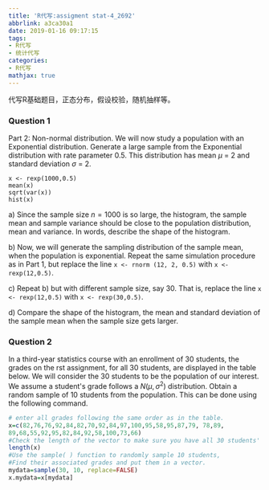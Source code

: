 ```yaml
---
title: 'R代写:assigment stat-4_2692'
abbrlink: a3ca30a1
date: 2019-01-16 09:17:15
tags:
- R代写
- 统计代写
categories:
- R代写
mathjax: true
---
```


代写R基础题目，正态分布，假设校验，随机抽样等。

### Question 1 
Part 2: Non-normal distribution. We will now study a population with an Exponential distribution. Generate a large sample from the Exponential distribution with rate parameter 0.5. This distribution has mean $\mu$ = 2 and standard deviation $\sigma$ = 2.

```
x <- rexp(1000,0.5)
mean(x)
sqrt(var(x))
hist(x)
```

a) Since the sample size $n = 1000$ is so large, the histogram, the sample mean and sample variance should be close to the population distribution, mean and variance. In words, describe the shape of the histogram.

b) Now, we will generate the sampling distribution of the sample mean, when the population is exponential. Repeat the same simulation procedure as in Part 1, but replace the line `x <- rnorm (12, 2, 0.5)` with `x <- rexp(12,0.5)`.

c) Repeat b) but with different sample size, say 30. That is, replace the line `x <- rexp(12,0.5)` with `x <- rexp(30,0.5)`.

d) Compare the shape of the histogram, the mean and standard deviation of the sample mean when the sample size gets larger.

### Question 2

In a third-year statistics course with an enrollment of 30 students, the grades on the rst assignment, for all 30 students, are displayed in the table below. We will consider the 30 students to be the population of our interest. We assume a student's grade follows a $N(\mu, \sigma^{2})$ distribution. Obtain a random sample of 10 students from the population. This can be done using the following command.

```r
# enter all grades following the same order as in the table.
x=c(82,76,76,92,84,82,70,92,84,97,100,95,58,95,87,79, 78,89,
89,68,55,92,95,82,84,92,58,100,73,66)
#Check the length of the vector to make sure you have all 30 students' grades.
length(x)
#Use the sample( ) function to randomly sample 10 students,
#Find their associated grades and put them in a vector.
mydata=sample(30, 10, replace=FALSE)
x.mydata=x[mydata]
```

